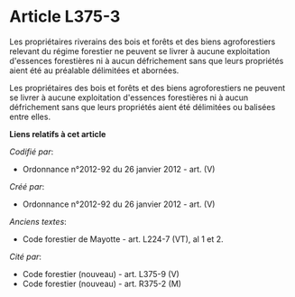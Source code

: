 # Article L375-3

Les propriétaires riverains des bois et forêts et des biens agroforestiers relevant du régime forestier ne peuvent se livrer
à aucune exploitation d'essences forestières ni à aucun défrichement sans que leurs propriétés aient été au préalable
délimitées et abornées.

Les propriétaires des bois et forêts et des biens agroforestiers ne peuvent se livrer à aucune exploitation d'essences
forestières ni à aucun défrichement sans que leurs propriétés aient été délimitées ou balisées entre elles.

**Liens relatifs à cet article**

_Codifié par_:

  - Ordonnance n°2012-92 du 26 janvier 2012 - art. (V)

_Créé par_:

  - Ordonnance n°2012-92 du 26 janvier 2012 - art. (V)

_Anciens textes_:

  - Code forestier de Mayotte - art. L224-7 (VT), al 1 et 2.

_Cité par_:

  - Code forestier (nouveau) - art. L375-9 (V)
  - Code forestier (nouveau) - art. R375-2 (M)
